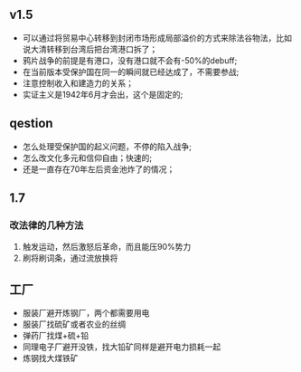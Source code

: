 ## v1.5
- 可以通过将贸易中心转移到封闭市场形成局部溢价的方式来除法谷物法，比如说大清转移到台湾后把台湾港口拆了；
- 鸦片战争的前提是有港口，没有港口就不会有-50%的debuff;
- 在当前版本受保护国在同一的瞬间就已经达成了，不需要参战;
- 注意控制收入和建造力的关系；
- 实证主义是1942年6月才会出，这个是固定的;

## qestion
- 怎么处理受保护国的起义问题，不停的陷入战争;
- 怎么改文化多元和信仰自由；快速的;
- 还是一直存在70年左后资金池炸了的情况；


## 1.7
### 改法律的几种方法
1. 触发运动，然后激怒后革命，而且能压90%势力
2. 刷将刷词条，通过流放换将


## 工厂
- 服装厂避开炼钢厂，两个都需要用电
- 服装厂找硫矿或者农业的丝绸
- 弹药厂找煤+硫+铅
- 同理电子厂避开没铁，找大铅矿同样是避开电力损耗一起
- 炼钢找大煤铁矿
